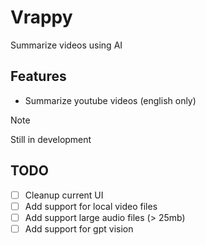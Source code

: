 # Vrappy
Summarize videos using AI

## Features
- Summarize youtube videos (english only)

> [!NOTE]
> Still in development

## TODO

- [ ] Cleanup current UI
- [ ] Add support for local video files
- [ ] Add support large audio files (> 25mb)
- [ ] Add support for gpt vision